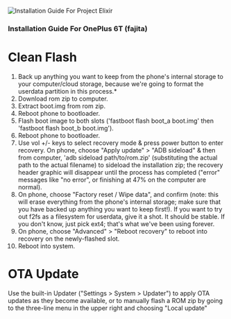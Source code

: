 ![Installation Guide For Project Elixir](https://i.imgur.com/3UmK6nS.png "Installation")

### Installation Guide For OnePlus 6T (fajita)

# Clean Flash
1. Back up anything you want to keep from the phone's internal storage to your computer/cloud storage, because we're going to format the 
   userdata partition in this process.*
2. Download rom zip to computer.
3. Extract boot.img from rom zip.
4. Reboot phone to bootloader.
5. Flash boot image to both slots ('fastboot flash boot_a boot.img' then 'fastboot flash boot_b boot.img').
6. Reboot phone to bootloader.
7. Use vol +/- keys to select recovery mode & press power button to enter recovery.
On phone, choose "Apply update" > "ADB sideload" & then from computer, 'adb sideload path/to/rom.zip' (substituting the actual path to the actual filename) to sideload the installation zip; the recovery header graphic will disappear until the process has completed ("error" messages like "no error", or finishing at 47% on the computer are normal).
8. On phone, choose "Factory reset / Wipe data", and confirm (note: this will erase everything from the phone's internal storage; make 
   sure that you have backed up anything you want to keep first!). If you want to try out f2fs as a filesystem for userdata, give it a 
   shot. It should be stable. If you don't know, just pick ext4; that's what we've been using forever.
9. On phone, choose "Advanced" > "Reboot recovery" to reboot into recovery on the newly-flashed slot.
10. Reboot into system.

# OTA Update
Use the built-in Updater ("Settings > System > Updater") to apply OTA updates as they become available, or to manually flash a ROM zip by going to the three-line menu in the upper right and choosing "Local update"
